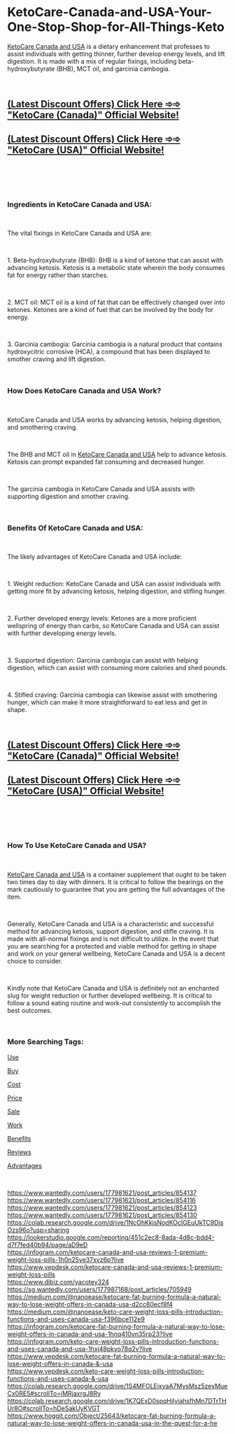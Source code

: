 # KetoCare-Canada-and-USA-Your-One-Stop-Shop-for-All-Things-Keto
<p><a href="https://ketocare-canada-usa.webflow.io/">KetoCare Canada and USA</a>&nbsp;is a dietary enhancement that professes to assist individuals with getting thinner, further develop energy levels, and lift digestion. It is made with a mix of regular fixings, including beta-hydroxybutyrate (BHB), MCT oil, and garcinia cambogia.</p>
<p>&nbsp;</p>
<h2><strong><a href="https://fitbreathing.com/recommends/ketocare-canada/">(Latest Discount Offers) Click Here ➾➾ "KetoCare (Canada)" Official Website!</a></strong></h2>
<h2><strong><a href="https://fitbreathing.com/recommends/ketocare/">(Latest Discount Offers) Click Here ➾➾ "KetoCare (USA)" Official Website!</a></strong></h2>
<p>&nbsp;</p>
<p><a href="https://fitbreathing.com/recommends/ketocare-canada/"><img src="https://storage.penzu.com/g/bewzpusArja18TUS" alt="" border="0" /></a></p>
<p>&nbsp;</p>
<h3><strong>Ingredients in KetoCare Canada and USA:</strong></h3>
<p>&nbsp;</p>
<p>The vital fixings in KetoCare Canada and USA are:</p>
<p>&nbsp;</p>
<p>1. Beta-hydroxybutyrate (BHB): BHB is a kind of ketone that can assist with advancing ketosis. Ketosis is a metabolic state wherein the body consumes fat for energy rather than starches.</p>
<p>&nbsp;</p>
<p>2. MCT oil: MCT oil is a kind of fat that can be effectively changed over into ketones. Ketones are a kind of fuel that can be involved by the body for energy.</p>
<p>&nbsp;</p>
<p>3. Garcinia cambogia: Garcinia cambogia is a natural product that contains hydroxycitric corrosive (HCA), a compound that has been displayed to smother craving and lift digestion.</p>
<p>&nbsp;</p>
<h3><strong>How Does KetoCare Canada and USA Work?</strong></h3>
<p>&nbsp;</p>
<p>KetoCare Canada and USA works by advancing ketosis, helping digestion, and smothering craving.</p>
<p>&nbsp;</p>
<p>The BHB and MCT oil in&nbsp;<a href="https://fitbreathing.com/ketocare-weightloss/">KetoCare Canada and USA</a>&nbsp;help to advance ketosis. Ketosis can prompt expanded fat consuming and decreased hunger.</p>
<p>&nbsp;</p>
<p>The garcinia cambogia in KetoCare Canada and USA assists with supporting digestion and smother craving.</p>
<p>&nbsp;</p>
<h3><strong>Benefits Of KetoCare Canada and USA:</strong></h3>
<p>&nbsp;</p>
<p>The likely advantages of KetoCare Canada and USA include:</p>
<p>&nbsp;</p>
<p>1. Weight reduction: KetoCare Canada and USA can assist individuals with getting more fit by advancing ketosis, helping digestion, and stifling hunger.</p>
<p>&nbsp;</p>
<p>2. Further developed energy levels: Ketones are a more proficient wellspring of energy than carbs, so KetoCare Canada and USA can assist with further developing energy levels.</p>
<p>&nbsp;</p>
<p>3. Supported digestion: Garcinia cambogia can assist with helping digestion, which can assist with consuming more calories and shed pounds.</p>
<p>&nbsp;</p>
<p>4. Stifled craving: Garcinia cambogia can likewise assist with smothering hunger, which can make it more straightforward to eat less and get in shape.</p>
<p>&nbsp;</p>
<h2><strong><a href="https://fitbreathing.com/recommends/ketocare-canada/">(Latest Discount Offers) Click Here ➾➾ "KetoCare (Canada)" Official Website!</a></strong></h2>
<h2><strong><a href="https://fitbreathing.com/recommends/ketocare/">(Latest Discount Offers) Click Here ➾➾ "KetoCare (USA)" Official Website!</a></strong></h2>
<p>&nbsp;</p>
<p><a href="https://fitbreathing.com/recommends/ketocare/"><img src="https://storage.penzu.com/g/HYQhqFhZTXXQp2vh" alt="" border="0" /></a></p>
<p>&nbsp;</p>
<h3><strong>How To Use KetoCare Canada and USA?</strong></h3>
<p>&nbsp;</p>
<p><a href="https://ketocare-weightlosspills-canada.webflow.io/">KetoCare Canada and USA</a>&nbsp;is a container supplement that ought to be taken two times day to day with dinners. It is critical to follow the bearings on the mark cautiously to guarantee that you are getting the full advantages of the item.</p>
<p>&nbsp;</p>
<p>Generally, KetoCare Canada and USA is a characteristic and successful method for advancing ketosis, support digestion, and stifle craving. It is made with all-normal fixings and is not difficult to utilize. In the event that you are searching for a protected and viable method for getting in shape and work on your general wellbeing, KetoCare Canada and USA is a decent choice to consider.</p>
<p>&nbsp;</p>
<p>Kindly note that KetoCare Canada and USA is definitely not an enchanted slug for weight reduction or further developed wellbeing. It is critical to follow a sound eating routine and work-out consistently to accomplish the best outcomes.</p>
<p>&nbsp;</p>
<h3><strong>More Searching Tags:</strong></h3>
<p><a href="https://ketocare-weightlosspills.webflow.io/">Use</a></p>
<p><a href="https://ketocare-canada-usa-price.webflow.io/">Buy</a></p>
<p><a href="https://sites.google.com/view/ketocareweightlosspillscanada/home">Cost</a></p>
<p><a href="https://sites.google.com/view/keto-care-weight-loss-pills/home">Price</a></p>
<p><a href="https://sg.wantedly.com/users/177961784/post_articles/599731">Sale</a></p>
<p><a href="https://sg.wantedly.com/users/177961784/post_articles/599708">Work</a></p>
<p><a href="https://experiment.com/projects/ygqnxcngzmtehfwaxuze/methods">Benefits</a></p>
<p><a href="https://sites.google.com/view/ketocare-canada-usa/home">Reviews</a></p>
<p><a href="https://groups.google.com/g/ketocare-weightlosspills/c/suwd1WfAzlY">Advantages</a></p>
<p>&nbsp;</p>
<p><a href="https://www.wantedly.com/users/177981621/post_articles/854137">https://www.wantedly.com/users/177981621/post_articles/854137</a><br /><a href="https://www.wantedly.com/users/177981621/post_articles/854116">https://www.wantedly.com/users/177981621/post_articles/854116</a><br /><a href="https://www.wantedly.com/users/177981621/post_articles/854123">https://www.wantedly.com/users/177981621/post_articles/854123</a><br /><a href="https://www.wantedly.com/users/177981621/post_articles/854130">https://www.wantedly.com/users/177981621/post_articles/854130</a><br /><a href="https://colab.research.google.com/drive/1NcOhKkjsNodKOcIGEuUkTC9DisOzs96o?usp=sharing">https://colab.research.google.com/drive/1NcOhKkjsNodKOcIGEuUkTC9DisOzs96o?usp=sharing</a><br /><a href="https://lookerstudio.google.com/reporting/451c2ec8-8ada-4d8c-bdd4-d7f7fed40b94/page/aD9eD">https://lookerstudio.google.com/reporting/451c2ec8-8ada-4d8c-bdd4-d7f7fed40b94/page/aD9eD</a><br /><a href="https://infogram.com/ketocare-canada-and-usa-reviews-1-premium-weight-loss-pills-1h0n25ye37xvz6p?live">https://infogram.com/ketocare-canada-and-usa-reviews-1-premium-weight-loss-pills-1h0n25ye37xvz6p?live</a><br /><a href="https://www.yepdesk.com/ketocare-canada-and-usa-reviews-1-premium-weight-loss-pills">https://www.yepdesk.com/ketocare-canada-and-usa-reviews-1-premium-weight-loss-pills</a><br /><a href="https://www.dibiz.com/yacotey324">https://www.dibiz.com/yacotey324</a><br /><a href="https://sg.wantedly.com/users/177987168/post_articles/705949">https://sg.wantedly.com/users/177987168/post_articles/705949</a><br /><a href="https://medium.com/@nanoease/ketocare-fat-burning-formula-a-natural-way-to-lose-weight-offers-in-canada-usa-d2cc80ecf8f4">https://medium.com/@nanoease/ketocare-fat-burning-formula-a-natural-way-to-lose-weight-offers-in-canada-usa-d2cc80ecf8f4</a><br /><a href="https://medium.com/@nanoease/keto-care-weight-loss-pills-introduction-functions-and-uses-canada-usa-f396bce112e9">https://medium.com/@nanoease/keto-care-weight-loss-pills-introduction-functions-and-uses-canada-usa-f396bce112e9</a><br /><a href="https://infogram.com/ketocare-fat-burning-formula-a-natural-way-to-lose-weight-offers-in-canada-and-usa-1hnq410vn35rp23?live">https://infogram.com/ketocare-fat-burning-formula-a-natural-way-to-lose-weight-offers-in-canada-and-usa-1hnq410vn35rp23?live</a><br /><a href="https://infogram.com/keto-care-weight-loss-pills-introduction-functions-and-uses-canada-and-usa-1hxj48pkvo78q2v?live">https://infogram.com/keto-care-weight-loss-pills-introduction-functions-and-uses-canada-and-usa-1hxj48pkvo78q2v?live</a><br /><a href="https://www.yepdesk.com/ketocare-fat-burning-formula-a-natural-way-to-lose-weight-offers-in-canada-&amp;-usa">https://www.yepdesk.com/ketocare-fat-burning-formula-a-natural-way-to-lose-weight-offers-in-canada-&amp;-usa</a><br /><a href="https://www.yepdesk.com/keto-care-weight-loss-pills-introduction-functions-and-uses-canada-&amp;-usa">https://www.yepdesk.com/keto-care-weight-loss-pills-introduction-functions-and-uses-canada-&amp;-usa</a><br /><a href="https://colab.research.google.com/drive/1S4MFOLEjxvaA7MysMsz5zeyMueCx0RE5#scrollTo=jMRjaxrgJ8Ry">https://colab.research.google.com/drive/1S4MFOLEjxvaA7MysMsz5zeyMueCx0RE5#scrollTo=jMRjaxrgJ8Ry</a><br /><a href="https://colab.research.google.com/drive/1K7QExD0spqHiIyiahsfhMn7DTrTHUr8O#scrollTo=hDeSakUyKVGT">https://colab.research.google.com/drive/1K7QExD0spqHiIyiahsfhMn7DTrTHUr8O#scrollTo=hDeSakUyKVGT</a><br /><a href="https://www.hoggit.com/Object/25643/ketocare-fat-burning-formula-a-natural-way-to-lose-weight-offers-in-canada-usa-in-the-quest-for-a-he">https://www.hoggit.com/Object/25643/ketocare-fat-burning-formula-a-natural-way-to-lose-weight-offers-in-canada-usa-in-the-quest-for-a-he</a></p>
